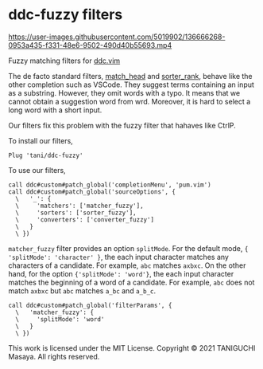 # ddc-fuzzy filters

https://user-images.githubusercontent.com/5019902/136666268-0953a435-f331-48e6-9502-490d40b55693.mp4

Fuzzy matching filters for [ddc.vim](https://github.com/Shougo/ddc.vim)

The de facto standard filters,
[match_head](https://github.com/Shougo/ddc-match_head) and
[sorter_rank](https://github.com/Shougo/ddc-sorter_rank), behave like the other
completion such as VSCode. They suggest terms containing an input as a
substring. However, they omit words with a typo. It means that we cannot obtain
a suggestion word from wrd. Moreover, it is hard to select a long word with a
short input.

Our filters fix this problem with the fuzzy filter that hahaves like CtrlP.

To install our filters,

```viml
Plug 'tani/ddc-fuzzy'
```

To use our filters,

```viml
call ddc#custom#patch_global('completionMenu', 'pum.vim')
call ddc#custom#patch_global('sourceOptions', {
  \   '_': {
  \     'matchers': ['matcher_fuzzy'],
  \     'sorters': ['sorter_fuzzy'],
  \     'converters': ['converter_fuzzy']
  \   }
  \ })
```

`matcher_fuzzy` filter provides an option `splitMode`.
For the default mode, `{ 'splitMode': 'character' }`,
the each input character matches any characters of a candidate.
For example, `abc` matches `axbxc`.
On the other hand, for the option `{'splitMode': 'word'}`,
the each input character matches the beginning of a word of a candidate.
For example, `abc` does not match `axbxc` but `abc` matches `a_bc` and `a_b_c`.

```viml
call ddc#custom#patch_global('filterParams', {
  \   'matcher_fuzzy': {
  \     'splitMode': 'word'
  \   }
  \ })
```

This work is licensed under the MIT License. Copyright &copy; 2021 TANIGUCHI
Masaya. All rights reserved.
